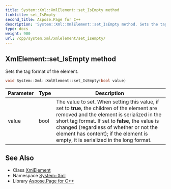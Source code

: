 ```yaml
---
title: System::Xml::XmlElement::set_IsEmpty method
linktitle: set_IsEmpty
second_title: Aspose.Page for C++
description: 'System::Xml::XmlElement::set_IsEmpty method. Sets the tag format of the element in C++.'
type: docs
weight: 900
url: /cpp/system.xml/xmlelement/set_isempty/
---
```

## XmlElement::set_IsEmpty method


Sets the tag format of the element.

```cpp
void System::Xml::XmlElement::set_IsEmpty(bool value)
```


| Parameter | Type | Description |
| --- | --- | --- |
| value | bool | The value to set. When setting this value, if set to **true**, the children of the element are removed and the element is serialized in the short tag format. If set to **false**, the value is changed (regardless of whether or not the element has content); if the element is empty, it is serialized in the long format. |

## See Also

* Class [XmlElement](../)
* Namespace [System::Xml](../../)
* Library [Aspose.Page for C++](../../../)
